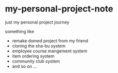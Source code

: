# my-personal-project-note
just my personal project journey

something like
- remake domed project from my friend
- cloning the sha-bu system
- employee course mangement system
- item ordering system
- community club system
- and so on ...
